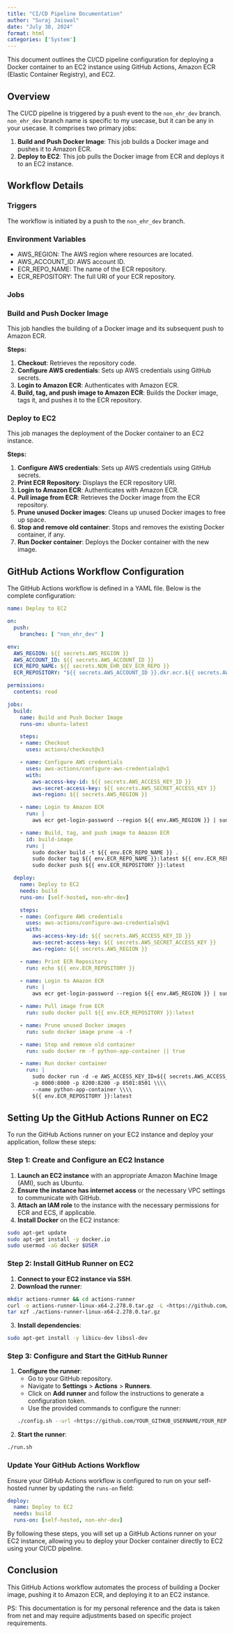 ```yaml
---
title: "CI/CD Pipeline Documentation"
author: "Suraj Jaiswal"
date: "July 30, 2024"
format: html
categories: ['System']
---
```


This document outlines the CI/CD pipeline configuration for deploying a Docker container to an EC2 instance using GitHub Actions, Amazon ECR (Elastic Container Registry), and EC2.

## Overview

The CI/CD pipeline is triggered by a push event to the `non_ehr_dev` branch. `non_ehr_dev` branch name is specific to my usecase, but it can be any in your usecase. It comprises two primary jobs:

1. **Build and Push Docker Image**: This job builds a Docker image and pushes it to Amazon ECR.
2. **Deploy to EC2**: This job pulls the Docker image from ECR and deploys it to an EC2 instance.

## Workflow Details

### Triggers

The workflow is initiated by a push to the `non_ehr_dev` branch.

### Environment Variables

- AWS_REGION: The AWS region where resources are located.
- AWS_ACCOUNT_ID: AWS account ID.
- ECR_REPO_NAME: The name of the ECR repository.
- ECR_REPOSITORY: The full URI of your ECR repository.

### Jobs

### Build and Push Docker Image

This job handles the building of a Docker image and its subsequent push to Amazon ECR.

**Steps:**

1. **Checkout**: Retrieves the repository code.
2. **Configure AWS credentials**: Sets up AWS credentials using GitHub secrets.
3. **Login to Amazon ECR**: Authenticates with Amazon ECR.
4. **Build, tag, and push image to Amazon ECR**: Builds the Docker image, tags it, and pushes it to the ECR repository.

### Deploy to EC2

This job manages the deployment of the Docker container to an EC2 instance.

**Steps:**

1. **Configure AWS credentials**: Sets up AWS credentials using GitHub secrets.
2. **Print ECR Repository**: Displays the ECR repository URI.
3. **Login to Amazon ECR**: Authenticates with Amazon ECR.
4. **Pull image from ECR**: Retrieves the Docker image from the ECR repository.
5. **Prune unused Docker images**: Cleans up unused Docker images to free up space.
6. **Stop and remove old container**: Stops and removes the existing Docker container, if any.
7. **Run Docker container**: Deploys the Docker container with the new image.

## GitHub Actions Workflow Configuration

The GitHub Actions workflow is defined in a YAML file. Below is the complete configuration:

```yaml
name: Deploy to EC2

on:
  push:
    branches: [ "non_ehr_dev" ]

env:
  AWS_REGION: ${{ secrets.AWS_REGION }}
  AWS_ACCOUNT_ID: ${{ secrets.AWS_ACCOUNT_ID }}
  ECR_REPO_NAME: ${{ secrets.NON_EHR_DEV_ECR_REPO }}
  ECR_REPOSITORY: "${{ secrets.AWS_ACCOUNT_ID }}.dkr.ecr.${{ secrets.AWS_REGION }}.amazonaws.com/${{ secrets.NON_EHR_DEV_ECR_REPO }}"

permissions:
  contents: read

jobs:
  build:
    name: Build and Push Docker Image
    runs-on: ubuntu-latest

    steps:
    - name: Checkout
      uses: actions/checkout@v3

    - name: Configure AWS credentials
      uses: aws-actions/configure-aws-credentials@v1
      with:
        aws-access-key-id: ${{ secrets.AWS_ACCESS_KEY_ID }}
        aws-secret-access-key: ${{ secrets.AWS_SECRET_ACCESS_KEY }}
        aws-region: ${{ secrets.AWS_REGION }}

    - name: Login to Amazon ECR
      run: |
        aws ecr get-login-password --region ${{ env.AWS_REGION }} | sudo docker login --username AWS --password-stdin ${{ env.ECR_REPOSITORY }}

    - name: Build, tag, and push image to Amazon ECR
      id: build-image
      run: |
        sudo docker build -t ${{ env.ECR_REPO_NAME }} .
        sudo docker tag ${{ env.ECR_REPO_NAME }}:latest ${{ env.ECR_REPOSITORY }}:latest
        sudo docker push ${{ env.ECR_REPOSITORY }}:latest

  deploy:
    name: Deploy to EC2
    needs: build
    runs-on: [self-hosted, non-ehr-dev]

    steps:
    - name: Configure AWS credentials
      uses: aws-actions/configure-aws-credentials@v1
      with:
        aws-access-key-id: ${{ secrets.AWS_ACCESS_KEY_ID }}
        aws-secret-access-key: ${{ secrets.AWS_SECRET_ACCESS_KEY }}
        aws-region: ${{ secrets.AWS_REGION }}

    - name: Print ECR Repository
      run: echo ${{ env.ECR_REPOSITORY }}

    - name: Login to Amazon ECR
      run: |
        aws ecr get-login-password --region ${{ env.AWS_REGION }} | sudo docker login --username AWS --password-stdin ${{ env.ECR_REPOSITORY }}

    - name: Pull image from ECR
      run: sudo docker pull ${{ env.ECR_REPOSITORY }}:latest

    - name: Prune unused Docker images
      run: sudo docker image prune -a -f

    - name: Stop and remove old container
      run: sudo docker rm -f python-app-container || true

    - name: Run docker container
      run: |
        sudo docker run -d -e AWS_ACCESS_KEY_ID=${{ secrets.AWS_ACCESS_KEY_ID }} -e AWS_SECRET_ACCESS_KEY=${{ secrets.AWS_SECRET_ACCESS_KEY }} -v /home/ubuntu/private_key:/app/private_key \\\\
        -p 8000:8000 -p 8200:8200 -p 8501:8501 \\\\
        --name python-app-container \\\\
        ${{ env.ECR_REPOSITORY }}:latest

```
## Setting Up the GitHub Actions Runner on EC2

To run the GitHub Actions runner on your EC2 instance and deploy your application, follow these steps:

### Step 1: Create and Configure an EC2 Instance

1. **Launch an EC2 instance** with an appropriate Amazon Machine Image (AMI), such as Ubuntu.
2. **Ensure the instance has internet access** or the necessary VPC settings to communicate with GitHub.
3. **Attach an IAM role** to the instance with the necessary permissions for ECR and ECS, if applicable.
4. **Install Docker** on the EC2 instance:
    
```bash
sudo apt-get update
sudo apt-get install -y docker.io
sudo usermod -aG docker $USER
```
### Step 2: Install GitHub Runner on EC2

1. **Connect to your EC2 instance via SSH**.
2. **Download the runner**:
    
```bash
mkdir actions-runner && cd actions-runner
curl -o actions-runner-linux-x64-2.278.0.tar.gz -L <https://github.com/actions/runner/releases/download/v2.278.0/actions-runner-linux-x64-2.278.0.tar.gz>
tar xzf ./actions-runner-linux-x64-2.278.0.tar.gz
```

3. **Install dependencies**:
```bash
sudo apt-get install -y libicu-dev libssl-dev
```

### Step 3: Configure and Start the GitHub Runner

1. **Configure the runner**:
    - Go to your GitHub repository.
    - Navigate to **Settings** > **Actions** > **Runners**.
    - Click on **Add runner** and follow the instructions to generate a configuration token.
    - Use the provided commands to configure the runner:
    ```bash
    ./config.sh --url <https://github.com/YOUR_GITHUB_USERNAME/YOUR_REPO_NAME> --token YOUR_CONFIGURATION_TOKEN
    ```
2. **Start the runner**:
```bash
./run.sh
```
### Update Your GitHub Actions Workflow

Ensure your GitHub Actions workflow is configured to run on your self-hosted runner by updating the `runs-on` field:
```yaml
deploy:
  name: Deploy to EC2
  needs: build
  runs-on: [self-hosted, non-ehr-dev]
```

By following these steps, you will set up a GitHub Actions runner on your EC2 instance, allowing you to deploy your Docker container directly to EC2 using your CI/CD pipeline.

## Conclusion

This GitHub Actions workflow automates the process of building a Docker image, pushing it to Amazon ECR, and deploying it to an EC2 instance.


PS: This documentation is for my personal reference and the data is taken from net and may require adjustments based on specific project requirements.
